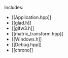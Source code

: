 Includes:
- [[Application.hpp]]
- [[glad.h]]
- [[glfw3.h]]
- [[matrix_transform.hpp]]
- [[Windows.h]]
- [[Debug.hpp]]
- [[chrono]]
